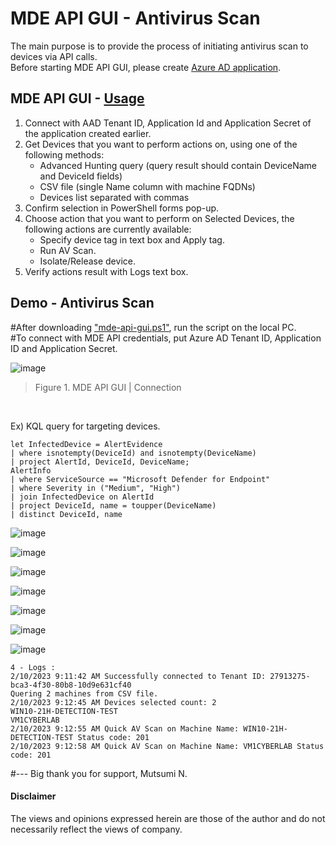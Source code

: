 # MDE API GUI - Antivirus Scan
The main purpose is to provide the process of initiating antivirus scan to devices via API calls.<br>
Before starting MDE API GUI, please create [Azure AD application](https://learn.microsoft.com/en-us/microsoft-365/security/defender-endpoint/apis-intro?view=o365-worldwide).

## MDE API GUI - [Usage](https://github.com/microsoft/mde-api-gui#usage)
1. Connect with AAD Tenant ID, Application Id and Application Secret of the application created earlier.
2. Get Devices that you want to perform actions on, using one of the following methods:
      - Advanced Hunting query (query result should contain DeviceName and DeviceId fields)
      - CSV file (single Name column with machine FQDNs)
      - Devices list separated with commas
3. Confirm selection in PowerShell forms pop-up.
4. Choose action that you want to perform on Selected Devices, the following actions are currently available:
      - Specify device tag in text box and Apply tag.
      - Run AV Scan.
      - Isolate/Release device.
5. Verify actions result with Logs text box.

## Demo - Antivirus Scan
#After downloading ["mde-api-gui.ps1"](https://github.com/microsoft/mde-api-gui/blob/main/mde-api-gui.ps1), run the script on the local PC. <br>
#To connect with MDE API credentials, put Azure AD Tenant ID, Application ID and Application Secret.  

![image](https://user-images.githubusercontent.com/120234772/217184215-eb1fdfc9-87a4-4b63-8dc9-25f148779691.png)
> Figure 1. MDE API GUI | Connection
<br>

Ex) KQL query for targeting devices.
```
let InfectedDevice = AlertEvidence
| where isnotempty(DeviceId) and isnotempty(DeviceName)
| project AlertId, DeviceId, DeviceName;
AlertInfo
| where ServiceSource == "Microsoft Defender for Endpoint"
| where Severity in ("Medium", "High")
| join InfectedDevice on AlertId
| project DeviceId, name = toupper(DeviceName)
| distinct DeviceId, name
```
![image](https://user-images.githubusercontent.com/120234772/217770684-7e22b5fb-f891-42df-b5fb-9bf9cbd97167.png)

![image](https://user-images.githubusercontent.com/120234772/217771553-0cdd33fb-893b-4381-994d-aeb12da38de7.png)

![image](https://user-images.githubusercontent.com/120234772/217772067-14a05781-e22e-4f0c-be41-68cbf7299fed.png)

![image](https://user-images.githubusercontent.com/120234772/217774152-435a83ed-80f5-4b2b-af4c-4963f3fdfd05.png)

![image](https://user-images.githubusercontent.com/120234772/217968585-aba1a8df-ce4f-43dc-ad6b-60c8faa4de66.png)

![image](https://user-images.githubusercontent.com/120234772/217969093-341bcf83-8091-4ac7-afd9-be453f96a402.png)

![image](https://user-images.githubusercontent.com/120234772/217969959-1578933e-0a43-495a-b41f-62bc9f3f3c65.png)


```
4 - Logs :
2/10/2023 9:11:42 AM Successfully connected to Tenant ID: 27913275-bca3-4f30-80b8-10d9e631cf40
Quering 2 machines from CSV file.
2/10/2023 9:12:45 AM Devices selected count: 2
WIN10-21H-DETECTION-TEST
VM1CYBERLAB
2/10/2023 9:12:55 AM Quick AV Scan on Machine Name: WIN10-21H-DETECTION-TEST Status code: 201
2/10/2023 9:12:58 AM Quick AV Scan on Machine Name: VM1CYBERLAB Status code: 201
```


#--- Big thank you for support, Mutsumi N.
#### Disclaimer 
The views and opinions expressed herein are those of the author and do not necessarily reflect the views of company.
